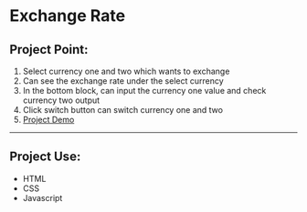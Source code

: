 # Exchange Rate

## Project Point:

1. Select currency one and two which wants to exchange
2. Can see the exchange rate under the select currency
3. In the bottom block, can input the currency one value and check currency two output
4. Click switch button can switch currency one and two
5. [Project Demo](https://day-project.zkhsin.now.sh/Exchange%20Rate/)

---

## Project Use:

- HTML
- CSS
- Javascript
